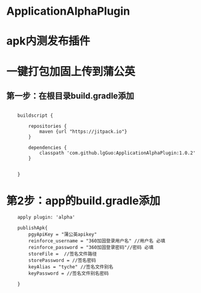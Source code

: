 # ApplicationAlphaPlugin
# apk内测发布插件
# 一键打包加固上传到蒲公英
## 第一步：在根目录build.gradle添加

```

    buildscript {
    
        repositories {
            maven {url "https://jitpack.io"}
        }

        dependencies {
            classpath 'com.github.lgGuo:ApplicationAlphaPlugin:1.0.2'
        }


    }

```

# 第2步：app的build.gradle添加

```
    apply plugin: 'alpha'

    publishApk{
        pgyApiKey = "蒲公英apikey"
        reinforce_username = "360加固登录用户名" //用户名 必填
        reinforce_password = "360加固登录密码"//密码 必填
        storeFile =  //签名文件路径
        storePassword = //签名密码 
        keyAlias = "tyche" //签名文件别名 
        keyPassword = //签名文件别名密码 

    }
```

